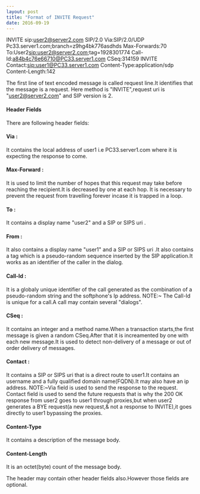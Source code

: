 ```yaml
---
layout: post
title: "Format of INVITE Request"
date: 2016-09-19
---
```


INVITE sip:user2@server2.com SIP/2.0
Via:SIP/2.0/UDP Pc33.server1.com;branch=z9hg4bk776asdhds
Max-Forwards:70
To:User2<sip:user2@server2.com>;tag=1928301774
Call-Id:a84b4c76e66710@PC33.server1.com
CSeq:314159 INVITE
Contact:<sip:user1@PC33.server1.com>
Content-Type:application/sdp
Content-Length:142

The first line of text encoded message is called request line.It identifies that the message is a request.
Here method is "INVITE",request uri is "user2@server2.com" and SIP version is 2.

<h4> Header Fields </h4>
There are following header fields:

<h4> Via :</h4>
It contains the local address of user1 i.e PC33.server1.com where it is expecting the response to come.

<h4> Max-Forward :</h4>
It is used to limit the number of hopes that this request may take before reaching the recipient.It is decreased by one at each hop.
It is necessary to prevent the request from travelling forever incase it is trapped in a loop.

<h4> To : </h4>
It contains a display name "user2" and a SIP or SIPS uri <user2@server2.com>.

<h4> From : </h4>
It also contains a display name "user1" and a SIP or SIPS uri <user1@server1.com>.It also contains a tag which is a pseudo-random 
sequence inserted by the SIP application.It works as an identifier of the caller in the dialog.

<h4> Call-Id : </h4>
It is a globaly unique identifier of the call generated as the combination of a pseudo-random string and the softphone's Ip address.
NOTE:~ The Call-Id is unique for a call.A call may contain several "dialogs".

<h4> CSeq : </h4>
It contains an integer and a method name.When a transaction starts,the first message is given a random CSeq.After that it is increamented
by one with each new message.It is used to detect non-delivery of a message or out of order delivery of messages.

<h4> Contact : </h4>
It contains a SIP or SIPS uri that is a direct route to user1.It contains an username and a fully qualified domain name(FQDN).It
may also have an ip address.
NOTE:~Via field is used to send the response to the request.
Contact field is used to send the future requests that is why the 200 OK response from user2 goes to user1 through proxies,but 
when user2 generates a BYE request(a new request,& not a response to INVITE),it goes directly to user1 bypassing the proxies.

<h4> Content-Type </h4>
It contains a description of the message body.

<h4> Content-Length </h4>
It is an octet(byte) count of the message body.

The header may contain other header fields also.However those fields are optional.
